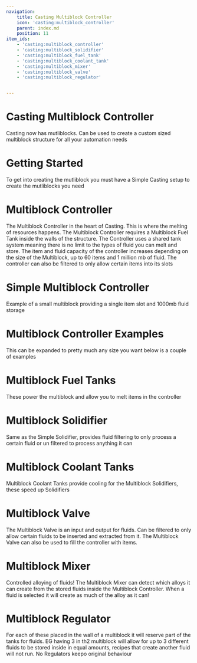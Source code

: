 ```yaml
---
navigation:
    title: Casting Multiblock Controller
    icon: 'casting:multiblock_controller'
    parent: index.md
    position: 11
item_ids:
    - 'casting:multiblock_controller'
    - 'casting:multiblock_solidifier'
    - 'casting:multiblock_fuel_tank'
    - 'casting:multiblock_coolant_tank'
    - 'casting:multiblock_mixer'
    - 'casting:multiblock_valve'
    - 'casting:multiblock_regulator'


---
```


# Casting Multiblock Controller

Casting now has mutliblocks. Can be used to create a custom sized multiblock structure for all your automation needs

# Getting Started

To get into creating the mutliblock you must have a Simple Casting setup to create the mutliblocks you need

# Multiblock Controller

The Multiblock Controller in the heart of Casting. This is where the melting of resources happens. The Multiblock Controller requires a Multiblock Fuel Tank inside the walls of the structure. The Controller uses a shared tank system meaning there is no limit to the types of fluid you can melt and store. The item and fluid capacity of the controller increases depending on the size of the Multiblock, up to 60 items and 1 million mb of fluid. The controller can also be filtered to only allow certain items into its slots

# Simple Multiblock Controller

Example of a small multiblock providing a single item slot and 1000mb fluid storage

<GameScene zoom="3" interactive={true}>
  <ImportStructure src="./assets/simple_multiblock_controller.nbt" />
</GameScene>

# Multiblock Controller Examples

This can be expanded to pretty much any size you want below is a couple of examples 

<GameScene zoom="3" interactive={true}>
  <ImportStructure src="./assets//advanced_multiblock_controller.nbt" />
</GameScene>

<GameScene zoom="2" interactive={true}>
  <ImportStructure src="./assets//complex_multiblock_controller.nbt" />
</GameScene>

# Multiblock Fuel Tanks

These power the multiblock and allow you to melt items in the controller

# Multiblock Solidifier

Same as the Simple Solidifier, provides fluid filtering to only process a certain fluid or un filtered to process anything it can

# Multiblock Coolant Tanks

Multiblock Coolant Tanks provide cooling for the Multiblock Solidifiers, these speed up Solidifiers

# Multiblock Valve

The Multiblock Valve is an input and output for fluids. Can be filtered to only allow certain fluids to be inserted and extracted from it. The Multiblock Valve can also be used to fill the controller with items. 

# Multiblock Mixer

Controlled alloying of fluids! The Multiblock Mixer can detect which alloys it can create from the stored fluids inside the Multiblock Controller. When a fluid is selected it will create as much of the alloy as it can!

# Multiblock Regulator

For each of these placed in the wall of a multiblock it will reserve part of the tanks for fluids. EG having 3 in th2 multiblock will allow for up to 3 different fluids to be stored inside in equal amounts, recipes that create another fluid will not run. No Regulators keepo original behaviour
